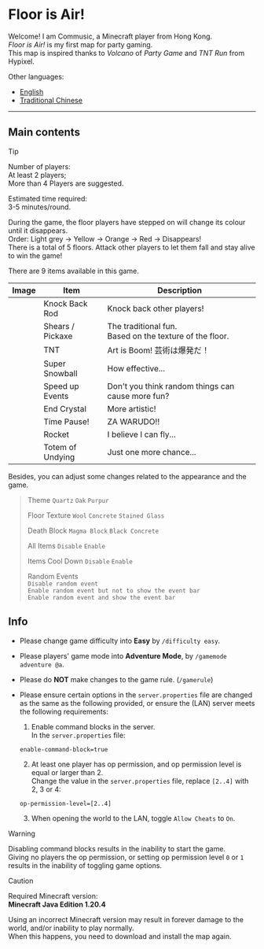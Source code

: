 # Floor is Air!

Welcome! I am Commusic, a Minecraft player from Hong Kong.<br>
_Floor is Air!_ is my first map for party gaming.<br>
This map is inspired thanks to _Volcano_ of _Party Game_ and _TNT Run_ from Hypixel.

Other languages:

- [English](README.md)
- [Traditional Chinese](README.zh-Hant.md)

* * *

## Main contents

> [!TIP]
>
> Number of players:<br>
> At least 2 players;<br>
> More than 4 Players are suggested.
>
> Estimated time required:<br>
> 3-5 minutes/round.

During the game, the floor players have stepped on will change its colour until it disappears.<br>
Order: Light grey → Yellow → Orange → Red → Disappears!<br>
There is a total of 5 floors. Attack other players to let them fall and stay alive to win the game!

There are 9 items available in this game.

| Image | Item             | Description                                                |
|-------|------------------|------------------------------------------------------------|
|       | Knock Back Rod   | Knock back other players!                                  |
|       | Shears / Pickaxe | The traditional fun.<br>Based on the texture of the floor. |
|       | TNT              | Art is Boom! 芸術は爆発だ！                                       |
|       | Super Snowball   | How effective...                                           |
|       | Speed up Events  | Don't you think random things can cause more fun?          |
|       | End Crystal      | More artistic!                                             |
|       | Time Pause!      | ZA WARUDO!!                                                |
|       | Rocket           | I believe I can fly...                                     |
|       | Totem of Undying | Just one more chance...                                    |

Besides, you can adjust some changes related to the appearance and the game.

> Theme `Quartz` `Oak` `Purpur`
>
> Floor Texture `Wool` `Concrete` `Stained Glass`
> 
> Death Block `Magma Block` `Black Concrete`
> 
> All Items `Disable` `Enable`
> 
> Items Cool Down `Disable` `Enable`
> 
> Random Events<br>
> `Disable random event`<br>
> `Enable random event but not to show the event bar`<br>
> `Enable random event and show the event bar`

## Info

- Please change game difficulty into **Easy** by `/difficulty easy`.

- Please players' game mode into **Adventure Mode**, by `/gamemode adventure @a`.

- Please do **NOT** make changes to the game rule. (`/gamerule`)

- Please ensure certain options in the `server.properties` file are changed as the same as the following provided, or ensure the (LAN) server meets the following requirements:

  1. Enable command blocks in the server.<br>In the `server.properties` file:
    ```
  enable-command-block=true
    ```
  
  2. At least one player has op permission, and op permission level is equal or larger than 2.<br>Change the value in the `server.properties` file, replace `[2..4]` with 2, 3 or 4:
  
    ```
  op-permission-level=[2..4]
    ```

  3. When opening the world to the LAN, toggle `Allow Cheats` to `On`.

> [!WARNING]
>
> Disabling command blocks results in the inability to start the game.<br>
> Giving no players the op permission, or setting op permission level `0` or `1` results in the inability of toggling game options.

> [!CAUTION]
>
> Required Minecraft version:<br>
> **Minecraft Java Edition 1.20.4**
>
> Using an incorrect Minecraft version may result in forever damage to the world, and/or inability to play normally.<br>
> When this happens, you need to download and install the map again.
